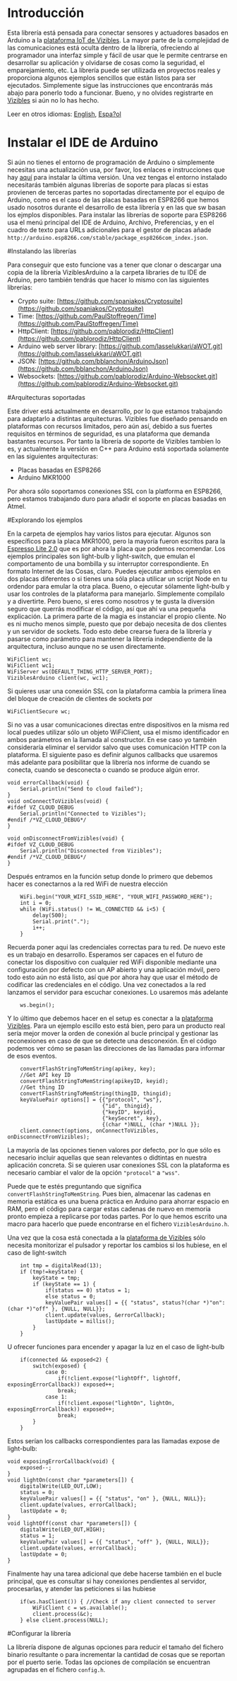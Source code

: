 # Introducción

Esta librería está pensada para conectar sensores y actuadores basados en Arduino a la [plataforma IoT de Vizibles](https://vizibles.com). La mayor parte de la complejidad de las comunicaciones está oculta dentro de la librería, ofreciendo al programador una interfaz simple y fácil de usar que le permite centrarse en desarrollar su aplicación y olvidarse de cosas como la seguridad, el emparejamiento, etc.
La librería puede ser utilizada en proyectos reales y proporciona algunos ejemplos sencillos que están listos para ser ejecutados. Simplemente sigue las instrucciones que encontrarás más abajo para ponerlo todo a funcionar. Bueno, y no olvides registrarte en [Vizibles](https://vizibles.com) si aún no lo has hecho.

Leer en otros idiomas: [English](https://github.com/Enxine/ViziblesArduino/blob/master/README.md), [Espa?ol](https://github.com/Enxine/ViziblesArduino/blob/master/README.es.md) 

# Instalar el IDE de Arduino

Si aún no tienes el entorno de programación de Arduino o simplemente necesitas una actualización usa, por favor, los enlaces e instrucciones que hay [aquí](https://www.arduino.cc/en/main/software) para instalar la última versión.
Una vez tengas el entorno instalado necesitarás también algunas librerías de soporte para placas si estas provienen de terceras partes no soportadas directamente por el equipo de Arduino, como es el caso de las placas basadas en ESP8266 que hemos usado nosotros durante el desarrollo de esta librería y en las que sw basan los ejmplos disponibles. Para instalar las librerías de soporte para ESP8266 usa el menú principal del IDE de Arduino, Archivo, Preferencias, y en el cuadro de texto para URLs adicionales para el gestor de placas añade ```http://arduino.esp8266.com/stable/package_esp8266com_index.json```.

#Instalando las librerías

Para conseguir que esto funcione vas a tener que clonar o descargar una copia de la librería ViziblesArduino a la carpeta libraries de tu IDE de Arduino, pero también tendrás que hacer lo mismo con las siguientes librerías:

- Crypto suite: [https://github.com/spaniakos/Cryptosuite](https://github.com/spaniakos/Cryptosuite)
- Time: [https://github.com/PaulStoffregen/Time](https://github.com/PaulStoffregen/Time)
- HttpClient: [https://github.com/pablorodiz/HttpClient](https://github.com/pablorodiz/HttpClient)
- Arduino web server library: [https://github.com/lasselukkari/aWOT.git](https://github.com/lasselukkari/aWOT.git)
- JSON: [https://github.com/bblanchon/ArduinoJson](https://github.com/bblanchon/ArduinoJson)
- Websockets: [https://github.com/pablorodiz/Arduino-Websocket.git](https://github.com/pablorodiz/Arduino-Websocket.git)

#Arquitecturas soportadas

Este driver está actualmente en desarrollo, por lo que estamos trabajando para adaptarlo a distintas arquitecturas. Vizibles fue diseñado pensando en plataformas con recursos limitados, pero aún así, debido a sus fuertes requisitos en términos de seguridad, es una plataforma que demanda bastantes recursos. Por tanto la librería de soporte de Vizibles tambien lo es, y actualmente la versión en C++ para Arduino está soportada solamente en las siguientes arquitecturas:

- Placas basadas en ESP8266
- Arduino MKR1000

Por ahora sólo soportamos conexiones SSL con la platforma en ESP8266, pero estamos trabajando duro para añadir el soporte en placas basadas en Atmel.
 
#Explorando los ejemplos

En la carpeta de ejemplos hay varios listos para ejecutar. Algunos son específicos para la placa MKR1000, pero la mayoría fueron escritos para la [Espresso Lite 2.0](http://www.espressolite.com/) que es por ahora la placa que podemos recomendar.
Los ejemplos principales son light-bulb y light-switch, que emulan el comportamento de una bombilla y su interruptor correspondiente. En formato Internet de las Cosas, claro. 
Puedes ejecutar ambos ejemplos en dos placas diferentes o si tienes una sóla placa utilicar un script Node en tu ordendor para emular la otra placa. Bueno, o ejecutar sólamente light-bulb y usar los controles de la plataforma para manejarlo. Simplemente compílalo y a divertirte.
Pero bueno, si eres como nosotros y te gusta la diversión seguro que querrás modificar el código, así que ahí va una pequeña explicación.
La primera parte de la magia es instanciar el propio cliente. No es ni mucho menos simple, puesto que por debajo necesita de dos clientes y un servidor de sockets. Todo esto debe crearse fuera de la librería y pasarse como parámetro para mantener la librería independiente de la arquitectura, incluso aunque no se usen directamente.
```
WiFiClient wc;
WiFiClient wc1;
WiFiServer ws(DEFAULT_THING_HTTP_SERVER_PORT);
ViziblesArduino client(wc, wc1);
```
Si quieres usar una conexión SSL con la plataforma cambia la primera línea del bloque de creación de clientes de sockets por 
```
WiFiClientSecure wc;
```
Si no vas a usar comunicaciones directas entre dispositivos en la misma red local puedes utilizar sólo un objeto WiFiClient, usa el mismo identificador en ambos parámetros en la llamada al constructor. En ese caso yo también consideraría eliminar el servidor salvo que uses comunicación HTTP con la plataforma.
El siguiente paso es definir algunos callbacks que usaremos más adelante para posibilitar que la librería nos informe de cuando se conecta, cuando se desconecta o cuando se produce algún error.
```
void errorCallback(void) {
	Serial.println("Send to cloud failed");
}
void onConnectToVizibles(void) {
#ifdef VZ_CLOUD_DEBUG
	Serial.println("Connected to Vizibles");
#endif /*VZ_CLOUD_DEBUG*/
}

void onDisconnectFromVizibles(void) {
#ifdef VZ_CLOUD_DEBUG
	Serial.println("Disconnected from Vizibles");
#endif /*VZ_CLOUD_DEBUG*/	
}	
```
Después entramos en la función setup donde lo primero que debemos hacer es conectarnos a la red WiFi de nuestra elección
```
	WiFi.begin("YOUR_WIFI_SSID_HERE", "YOUR_WIFI_PASSWORD_HERE");
	int i = 0;
	while (WiFi.status() != WL_CONNECTED && i<5) {   
		delay(500);
		Serial.print(".");
		i++;
	}
```
Recuerda poner aqui las credenciales correctas para tu red. De nuevo este es un trabajo en desarrollo. Esperamos ser capaces en el futuro de conectar los dispositivo con cualquier red WiFi disponible mediante una configuración por defecto con un AP abierto y una aplicación móvil, pero todo esto aún no está listo, así que por ahora hay que usar el método de codificar las credenciales en el código.
Una vez conectados a la red lanzamos el servidor para escuchar conexiones. Lo usaremos más adelante
```
	ws.begin();
```
Y lo último que debemos hacer en el setup es conectar a la [plataforma Vizibles](https://vizibles.com). Para un ejemplo escillo esto está bien, pero para un producto real sería mejor mover la orden de conexión al bucle principal y gestionar las reconexiones en caso de que se detecte una desconexión. En el código podemos ver cómo se pasan las direcciones de las llamadas para informar de esos eventos.
```
	convertFlashStringToMemString(apikey, key);
	//Get API key ID
	convertFlashStringToMemString(apikeyID, keyid);
	//Get thing ID
	convertFlashStringToMemString(thingID, thingid);
	keyValuePair options[] = {{"protocol", "ws"},
							  {"id", thingid},
							  {"keyID", keyid},
							  {"keySecret", key},
							  {(char *)NULL, (char *)NULL }};
	client.connect(options, onConnectToVizibles, onDisconnectFromVizibles);
```
La mayoría de las opciones tienen valores por defecto, por lo que sólo es necesario incluir aquellas que sean relevantes o didtintas en nuestra aplicación concreta.
Si se quieren usar conexiones SSL con la plataforma es necesario cambiar el valor de la opción ```"protocol"``` a ```"wss"```.
 
Puede que te estés preguntando que significa ```convertFlashStringToMemString```. Pues bien, almacenar las cadenas en memoria estática es una buena práctica en Arduino para ahorrar espacio en RAM, pero el código para cargar estas cadenas de nuevo en memoria pronto empieza a replicarse por todas partes. Por lo que hemos escrito una macro para hacerlo que puede encontrarse en el fichero ```ViziblesArduino.h```.

Una vez que la cosa está conectada a la [plataforma de Vizibles](https://vizibles.com) sólo necesita monitorizar el pulsador y reportar los cambios si los hubiese, en el caso de light-switch 
```
	int tmp = digitalRead(13);
	if (tmp!=keyState) {
		keyState = tmp;
		if (keyState == 1) {
			if(status == 0) status = 1;
			else status = 0;
			keyValuePair values[] = {{ "status", status?(char *)"on":(char *)"off" }, {NULL, NULL}};
			client.update(values, &errorCallback);
			lastUpdate = millis();
		}
	}		
```
U ofrecer funciones para encender y apagar la luz en el caso de light-bulb
```
	if(connected && exposed<2) {
		switch(exposed) {
			case 0: 
				if(!client.expose("lightOff", lightOff, exposingErrorCallback)) exposed++;
				break;
			case 1:
				if(!client.expose("lightOn", lightOn, exposingErrorCallback)) exposed++;
				break;
		}	
	}
```
Estos serían los callbacks correspondientes para las llamadas expose de light-bulb:
```
void exposingErrorCallback(void) {
	exposed--;
}
void lightOn(const char *parameters[]) {
	digitalWrite(LED_OUT,LOW);
	status = 0;
	keyValuePair values[] = {{ "status", "on" }, {NULL, NULL}};
	client.update(values, errorCallback);
	lastUpdate = 0;
}
void lightOff(const char *parameters[]) {
	digitalWrite(LED_OUT,HIGH);
	status = 1;
	keyValuePair values[] = {{ "status", "off" }, {NULL, NULL}};
	client.update(values, errorCallback);
	lastUpdate = 0;
}
```
Finalmente hay una tarea adicional que debe hacerse también en el bucle principal, que es consultar si hay conexiones pendientes al servidor, procesarlas, y atender las peticiones si las hubiese
```
	if(ws.hasClient()) { //Check if any client connected to server
		WiFiClient c = ws.available();
		client.process(&c);
	} else client.process(NULL);
```
#Configurar la librería

La librería dispone de algunas opciones para reducir el tamaño del fichero binario resultante o para incrementar la cantidad de cosas que se reportan por el puerto serie. Todas las opciones de compilación se encuentran agrupadas en el fichero ```config.h```.